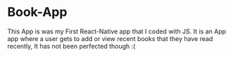 # Book-App
This App is was my First React-Native app that I coded with JS.
It is an App app where a user gets to add or view recent books that they have read recently, It has not been perfected though :(
